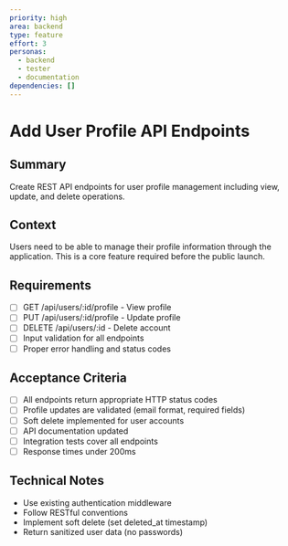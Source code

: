 ```yaml
---
priority: high
area: backend
type: feature
effort: 3
personas:
  - backend
  - tester
  - documentation
dependencies: []
---
```


# Add User Profile API Endpoints

## Summary
Create REST API endpoints for user profile management including view, update, and delete operations.

## Context
Users need to be able to manage their profile information through the application. This is a core feature required before the public launch.

## Requirements
- [ ] GET /api/users/:id/profile - View profile
- [ ] PUT /api/users/:id/profile - Update profile
- [ ] DELETE /api/users/:id - Delete account
- [ ] Input validation for all endpoints
- [ ] Proper error handling and status codes

## Acceptance Criteria
- [ ] All endpoints return appropriate HTTP status codes
- [ ] Profile updates are validated (email format, required fields)
- [ ] Soft delete implemented for user accounts
- [ ] API documentation updated
- [ ] Integration tests cover all endpoints
- [ ] Response times under 200ms

## Technical Notes
- Use existing authentication middleware
- Follow RESTful conventions
- Implement soft delete (set deleted_at timestamp)
- Return sanitized user data (no passwords)